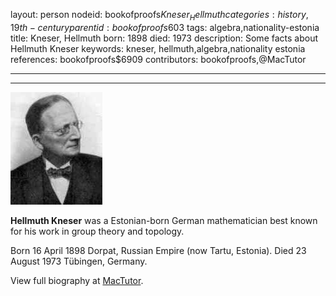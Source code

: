 layout: person
nodeid: bookofproofs$Kneser_Hellmuth
categories: history,19th-century
parentid: bookofproofs$603
tags: algebra,nationality-estonia
title: Kneser, Hellmuth
born: 1898
died: 1973
description: Some facts about Hellmuth Kneser
keywords: kneser, hellmuth,algebra,nationality estonia
references: bookofproofs$6909
contributors: bookofproofs,@MacTutor

---


---

![Kneser_Hellmuth.jpg](https://github.com/bookofproofs/bookofproofs.github.io/blob/main/_sources/_assets/images/portraits/Kneser_Hellmuth.jpg?raw=true)

**Hellmuth Kneser** was a Estonian-born German mathematician best known for his work in group theory and topology.

Born 16 April 1898 Dorpat, Russian Empire (now Tartu, Estonia). Died 23 August 1973 Tübingen, Germany.


View full biography at [MacTutor](https://mathshistory.st-andrews.ac.uk/Biographies/Kneser_Hellmuth/).